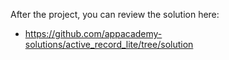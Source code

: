 After the project, you can review the solution here:


* https://github.com/appacademy-solutions/active_record_lite/tree/solution
